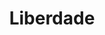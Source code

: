 ---
layout: bairro
title: Liberdade
regiao: zona-central
pb: "!1m18!1m12!1m3!1d29256.69316323659!2d-46.63230425000005!3d-23.565331399999987!2m3!1f0!2f0!3f0!3m2!1i1024!2i768!4f13.1!3m3!1m2!1s0x94ce59a00cc9896b%3A0x4d7fa8becba4e40d!2sLiberdade%2C+S%C3%A3o+Paulo+-+State+of+S%C3%A3o+Paulo!5e0!3m2!1sen!2sbr!4v1427320543011"
alt: Centro Cultural São Paulo
flickr_id: https://c1.staticflickr.com/9/8694/16873567816
secret: 93baf104a7
secret1600: f8617c33f4
secret2048: 3a26787c9f
---